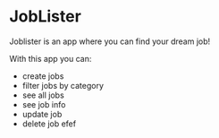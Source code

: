 # JobLister
Joblister is an app where you can find your dream job!


With this app you can:
- create jobs
- filter jobs by category
- see all jobs
- see job info
- update job
- delete job
efef

